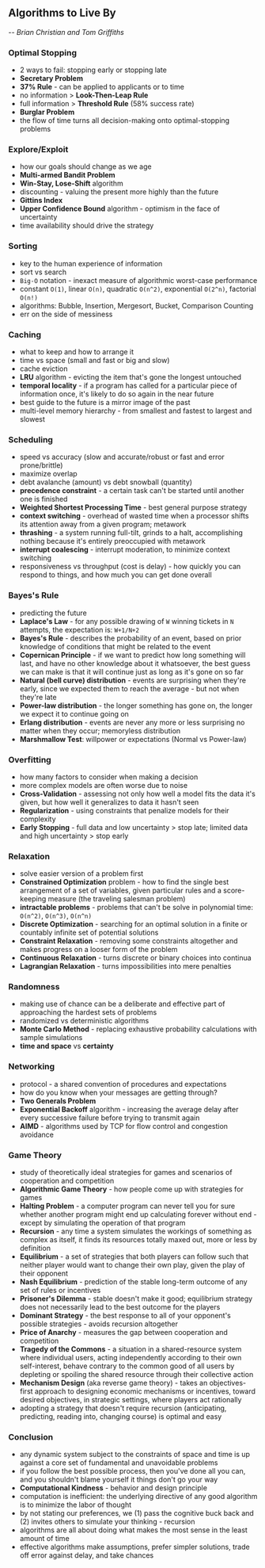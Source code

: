 ## Algorithms to Live By
-- *Brian Christian and Tom Griffiths*


### Optimal Stopping
- 2 ways to fail: stopping early or stopping late
- **Secretary Problem**
- **37% Rule** - can be applied to applicants or to time
- no information > **Look-Then-Leap Rule**
- full information > **Threshold Rule** (58% success rate)
- **Burglar Problem**
- the flow of time turns all decision-making onto optimal-stopping problems


### Explore/Exploit
- how our goals should change as we age
- **Multi-armed Bandit Problem**
- **Win-Stay, Lose-Shift** algorithm
- discounting - valuing the present more highly than the future
- **Gittins Index**
- **Upper Confidence Bound** algorithm - optimism in the face of uncertainty
- time availability should drive the strategy


### Sorting
- key to the human experience of information
- sort vs search
- `Big-O` notation - inexact measure of algorithmic worst-case performance
- constant `O(1)`, linear `O(n)`, quadratic `O(n^2)`, exponential `O(2^n)`, factorial `O(n!)`
- algorithms: Bubble, Insertion, Mergesort, Bucket, Comparison Counting
- err on the side of messiness


### Caching
- what to keep and how to arrange it
- time vs space (small and fast or big and slow)
- cache eviction
- **LRU** algorithm - evicting the item that's gone the longest untouched
- **temporal locality** - if a program has called for a particular piece of information once, it's likely to do so again in the near future
- best guide to the future is a mirror image of the past
- multi-level memory hierarchy - from smallest and fastest to largest and slowest


### Scheduling
- speed vs accuracy (slow and accurate/robust or fast and error prone/brittle)
- maximize overlap
- debt avalanche (amount) vs debt snowball (quantity)
- **precedence constraint** - a certain task can't be started until another one is finished
- **Weighted Shortest Processing Time** - best general purpose strategy
- **context switching** - overhead of wasted time when a processor shifts its attention away from a given program; metawork
- **thrashing** - a system running full-tilt, grinds to a halt, accomplishing nothing because it's entirely preoccupied with metawork
- **interrupt coalescing** - interrupt moderation, to minimize context switching
- responsiveness vs throughput (cost is delay) - how quickly you can respond to things, and how much you can get done overall


### Bayes's Rule
- predicting the future
- **Laplace's Law** - for any possible drawing of `W` winning tickets in `N` attempts, the expectation is: `W+1/N+2`
- **Bayes's Rule** - describes the probability of an event, based on prior knowledge of conditions that might be related to the event
- **Copernican Principle** - if we want to predict how long something will last, and have no other knowledge about it whatsoever, the best guess we can make is that it will continue just as long as it's gone on so far
- **Natural (bell curve) distribution** - events are surprising when they're early, since we expected them to reach the average - but not when they're late
- **Power-law distribution** - the longer something has gone on, the longer we expect it to continue going on
- **Erlang distribution** - events are never any more or less surprising no matter when they occur; memoryless distribution
- **Marshmallow Test**: willpower or expectations (Normal vs Power-law)


### Overfitting
- how many factors to consider when making a decision
- more complex models are often worse due to noise
- **Cross-Validation** - assessing not only how well a model fits the data it's given, but how well it generalizes to data it hasn't seen
- **Regularization** - using constraints that penalize models for their complexity
- **Early Stopping** - full data and low uncertainty > stop late; limited data and high uncertainty > stop early


### Relaxation
- solve easier version of a problem first
- **Constrained Optimization** problem - how to find the single best arrangement of a set of variables, given particular rules and a score-keeping measure (the traveling salesman problem)
- **intractable problems** - problems that can't be solve in polynomial time: `O(n^2)`, `O(n^3)`, `O(n^n)`
- **Discrete Optimization** - searching for an optimal solution in a finite or countably infinite set of potential solutions
- **Constraint Relaxation** - removing some constraints altogether and makes progress on a looser form of the problem
- **Continuous Relaxation** - turns discrete or binary choices into continua
- **Lagrangian Relaxation** - turns impossibilities into mere penalties


### Randomness
- making use of chance can be a deliberate and effective part of approaching the hardest sets of problems
- randomized vs deterministic algorithms
- **Monte Carlo Method** - replacing exhaustive probability calculations with sample simulations
- **time and space** vs **certainty**


### Networking
- protocol - a shared convention of procedures and expectations
- how do you know when your messages are getting through?
- **Two Generals Problem**
- **Exponential Backoff** algorithm - increasing the average delay after every successive failure before trying to transmit again
- **AIMD** - algorithms used by TCP for flow control and congestion avoidance


### Game Theory
- study of theoretically ideal strategies for games and scenarios of cooperation and competition
- **Algorithmic Game Theory** - how people come up with strategies for games
- **Halting Problem** - a computer program can never tell you for sure whether another program might end up calculating forever without end - except by simulating the operation of that program
- **Recursion** - any time a system simulates the workings of something as complex as itself, it finds its resources totally maxed out, more or less by definition
- **Equilibrium** - a set of strategies that both players can follow such that neither player would want to change their own play, given the play of their opponent
- **Nash Equilibrium** - prediction of the stable long-term outcome of any set of rules or incentives
- **Prisoner's Dilemma** - stable doesn't make it good; equilibrium strategy does not necessarily lead to the best outcome for the players
- **Dominant Strategy** - the best response to all of your opponent's possible strategies - avoids recursion altogether
- **Price of Anarchy** - measures the gap between cooperation and competition
- **Tragedy of the Commons** - a situation in a shared-resource system where individual users, acting independently according to their own self-interest, behave contrary to the common good of all users by depleting or spoiling the shared resource through their collective action
- **Mechanism Design** (aka reverse game theory) - takes an objectives-first approach to designing economic mechanisms or incentives, toward desired objectives, in strategic settings, where players act rationally
- adopting a strategy that doesn't require recursion (anticipating, predicting, reading into, changing course) is optimal and easy


### Conclusion
- any dynamic system subject to the constraints of space and time is up against a core set of fundamental and unavoidable problems
- if you follow the best possible process, then you've done all you can, and you shouldn't blame yourself it things don't go your way
- **Computational Kindness** - behavior and design principle
- computation is inefficient: the underlying directive of any good algorithm is to minimize the labor of thought
- by not stating our preferences, we (1) pass the cognitive buck back and (2) invites others to simulate your thinking - recursion
- algorithms are all about doing what makes the most sense in the least amount of time
- effective algorithms make assumptions, prefer simpler solutions, trade off error against delay, and take chances